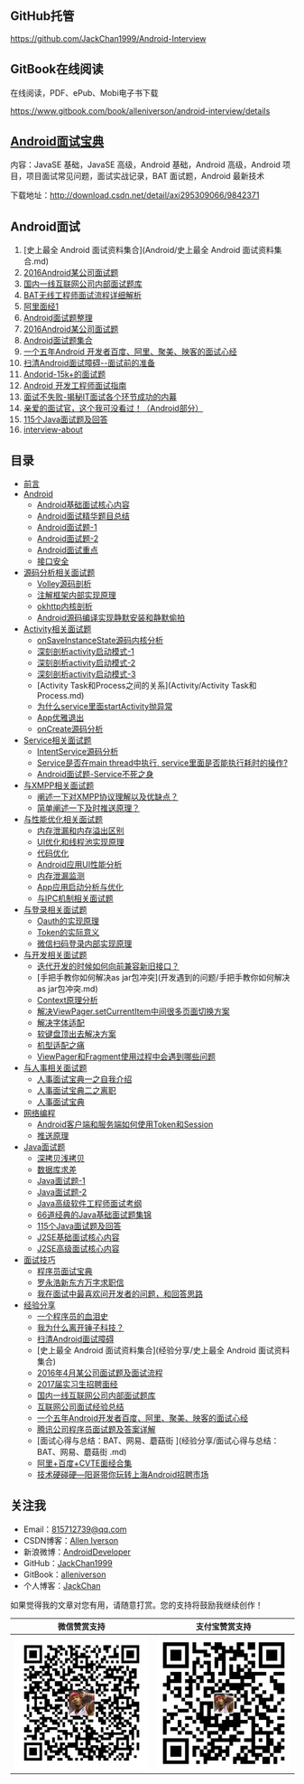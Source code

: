 ## GitHub托管

https://github.com/JackChan1999/Android-Interview

## GitBook在线阅读

在线阅读，PDF、ePub、Mobi电子书下载

https://www.gitbook.com/book/alleniverson/android-interview/details

## [Android面试宝典](http://download.csdn.net/detail/axi295309066/9842371)

内容：JavaSE 基础，JavaSE 高级，Android 基础，Android 高级，Android 项目，项目面试常见问题，面试实战记录，BAT 面试题，Android 最新技术

下载地址：http://download.csdn.net/detail/axi295309066/9842371

## Android面试

1. [史上最全 Android 面试资料集合](Android/史上最全 Android 面试资料集合.md)
2. [2016Android某公司面试题](http://blog.csdn.net/jdsjlzx/article/details/51201925)
3. [国内一线互联网公司内部面试题库](https://github.com/JackyAndroid/AndroidInterview-Q-A/blob/master/README-CN.md)
4. [BAT无线工程师面试流程详细解析](http://blog.csdn.net/axi295309066/article/details/52317615)
5. [阿里面经1](http://blog.csdn.net/axi295309066/article/details/50512835)
6. [ Android面试题整理](http://blog.csdn.net/x605940745/article/category/1808335)
7. [2016Android某公司面试题](http://yuweiguocn.github.io/interview-2016-big-company/)
8. [Android面试题集合](http://blog.csdn.net/axi295309066/article/details/54089310)
9. [一个五年Android 开发者百度、阿里、聚美、映客的面试心经](http://blog.csdn.net/jdsjlzx/article/details/51860422?locationNum=2&fps=1)
10. [扫清Android面试障碍--面试前的准备](http://blog.csdn.net/jdsjlzx/article/details/51424303?locationNum=1&fps=1)
11. [Andorid-15k+的面试题](http://blog.csdn.net/jdsjlzx/article/details/40738053?locationNum=3&fps=1)
12. [Android 开发工程师面试指南](https://github.com/GeniusVJR/LearningNotes)
13. [面试不失败-揭秘IT面试各个环节成功的内幕](https://pan.baidu.com/s/1mhB0aSg?errno=0&errmsg=Auth%20Login%20Sucess&&bduss=&ssnerror=0#list/path=%2F)
14. [亲爱的面试官，这个我可没看过！（Android部分）](http://www.jianshu.com/p/89f19d67b348)
15. [115个Java面试题及回答](https://github.com/snowdream/115-Java-Interview-Questions-and-Answers/tree/master/zh)
16. [interview-about](https://github.com/closedevice/interview-about)

## 目录

* [前言](README.md)
* [Android](Android/README.md)
  * [Android基础面试核心内容](Android/Android基础面试核心内容.md)
  * [Android面试精华题目总结](Android/Android面试精华题目总结.md)
  * [Android面试题-1](Android/Android面试题-1.md)
  * [Android面试题-2](Android/Android面试题-2.md)
  * [Android面试重点](Android/Android面试重点.md)
  * [接口安全](Android/接口安全.md)
* [源码分析相关面试题](源码分析/README.md)
  * [Volley源码剖析](源码分析//Volley源码剖析.md)
  * [注解框架内部实现原理](源码分析/注解框架内部实现原理.md)
  * [okhttp内核剖析](源码分析/okhttp内核剖析.md)
  * [Android源码编译实现静默安装和静默偷拍](源码分析/Android源码编译实现静默安装和静默偷拍.md)
* [Activity相关面试题](Activity/README.md)
  * [onSaveInstanceState源码内核分析](Activity/onSaveInstanceState源码内核分析.md)
  * [深刻剖析activity启动模式-1](Activity/深刻剖析activity启动模式-1.md)
  * [深刻剖析activity启动模式-2](Activity/深刻剖析activity启动模式-2.md)
  * [深刻剖析activity启动模式-3](Activity/深刻剖析activity启动模式-3.md)
  * [Activity Task和Process之间的关系](Activity/Activity Task和Process.md)
  * [为什么service里面startActivity抛异常](Activity/为什么service里面startActivity抛异常.md)
  * [App优雅退出](Activity/Android面试题-app优雅退出.md)
  * [onCreate源码分析](Activity/onCreate源码分析.md)
* [Service相关面试题](Service/README.md)
  * [IntentService源码分析](Service/IntentService源码分析.md)
  * [Service是否在main thread中执行, service里面是否能执行耗时的操作?](Service/Android面试题-Service.md)
  * [Android面试题-Service不死之身](Service/Android面试题-Service不死之身.md)
* [与XMPP相关面试题](网络编程/README.md)
  * [阐述一下对XMPP协议理解以及优缺点？](网络编程/阐述一下对XMPP协议理解以及优缺点？.md)
  * [简单阐述一下及时推送原理？](网络编程/简单阐述一下及时推送原理？.md)
* [与性能优化相关面试题](性能优化README.md)
  * [内存泄漏和内存溢出区别](性能优化/与性能优化相关试题一.md)
  * [UI优化和线程池实现原理](性能优化/与性能优化相关试题二.md)
  * [代码优化](性能优化/与性能优化相关试题三.md)
  * [Android应用UI性能分析](性能优化/Android应用UI性能分析.md)
  * [内存泄漏监测](性能优化/内存泄漏监测.md)
  * [App应用启动分析与优化](性能优化/App应用启动分析与优化.md)
  * [与IPC机制相关面试题](性能优化/与IPC机制相关面试题.md)
* [与登录相关面试题](登陆注册/README.md)
  * [Oauth的实现原理](登陆注册/Oauth的实现原理.md)
  * [Token的实际意义](登陆注册/token的实际意义.md)
  * [微信扫码登录内部实现原理](登陆注册/微信扫码登录内部实现原理.md)
* [与开发相关面试题](开发遇到的问题/README.md)
  * [迭代开发的时候如何向前兼容新旧接口？](开发遇到的问题/迭代开发的时候如何向前兼容新旧接口？.md)
  * [手把手教你如何解决as jar包冲突](开发遇到的问题/手把手教你如何解决as jar包冲突.md)
  * [Context原理分析](开发遇到的问题/Context原理分析.md)
  * [解决ViewPager.setCurrentItem中间很多页面切换方案](开发遇到的问题/终极解决ViewPager.setCurrentItem中间页面过多解决方案.md)
  * [解决字体适配](开发遇到的问题/解决字体适配.md)
  * [软键盘顶出去解决方案](开发遇到的问题/软键盘顶出去解决方案.md)
  * [机型适配之痛](开发遇到的问题/机型适配之痛.md)
  * [ViewPager和Fragment使用过程中会遇到哪些问题](开发遇到的问题/ViewPager和Fragment使用过程中会遇到哪些问题.md)
* [与人事相关面试题](HR/README.md)
  * [人事面试宝典一之自我介绍](HR/人事面试宝典一之自我介绍.md)
  * [人事面试宝典二之离职](HR/人事面试宝典二之离职.md)
  * [人事面试宝典](HR/人事面试宝典.md)
* [网络编程](网络编程/README.md)
  * [Android客户端和服务端如何使用Token和Session](网络编程/Android客户端和服务端如何使用Token和Session.md)
  * [推送原理](网络编程/推送原理.md)
* [Java面试题](Java/README.md)
  * [深拷贝浅拷贝](Java/深拷贝浅拷贝.md)
  * [数据库求差](Java/数据库求差.md)
  * [Java面试题-1](Java/Java面试题-1.md)
  * [Java面试题-2](Java/Java面试题-2.md)
  * [Java高级软件工程师面试考纲](Java/Java高级软件工程师面试考纲.md)
  * [66道经典的Java基础面试题集锦](Java/66道经典的Java基础面试题集锦.md)
  * [115个Java面试题及回答](Java/115个Java面试题及回答.md)
  * [J2SE基础面试核心内容](Java/J2SE基础面试核心内容.md)
  * [J2SE高级面试核心内容](Java/J2SE高级面试核心内容.md)
* [面试技巧](面试技巧/README.md)
  * [程序员面试宝典](面试技巧/程序员面试宝典.md)
  * [罗永浩新东方万字求职信](面试技巧//罗永浩新东方万字求职信.md)
  * [我在面试中最喜欢问开发者的问题，和回答思路](面试技巧/我在面试中最喜欢问开发者的问题，和回答思路.md)
* [经验分享](经验分享/README.md)
  * [一个程序员的血泪史](经验分享/一个程序员的血泪史.md)
  * [我为什么离开锤子科技？](经验分享/我为什么离开锤子科技？.md)
  * [扫清Android面试障碍](经验分享/扫清Android面试障碍.md)
  * [史上最全 Android 面试资料集合](经验分享/史上最全 Android 面试资料集合)
  * [2016年4月某公司面试题及面试流程](经验分享/2016年4月某公司面试题及面试流程.md)
  * [2017届实习生招聘面经](经验分享/2017届实习生招聘面经.md)
  * [国内一线互联网公司内部面试题库](经验分享/国内一线互联网公司内部面试题库.md)
  * [互联网公司面试经验总结](经验分享/互联网公司面试经验总结.md)
  * [一个五年Android开发者百度、阿里、聚美、映客的面试心经](经验分享/一个五年Android开发者百度、阿里、聚美、映客的面试心经.md)
  * [腾讯公司程序员面试题及答案详解](经验分享/腾讯公司程序员面试题及答案详解.md)
  * [面试心得与总结：BAT、网易、蘑菇街 ](经验分享/面试心得与总结：BAT、网易、蘑菇街 .md)
  * [阿里+百度+CVTE面经合集](经验分享/阿里+百度+CVTE面经合集.md)
  * [技术硬碰硬—阳哥带你玩转上海Android招聘市场](经验分享/技术硬碰硬—阳哥带你玩转上海Android招聘市场.md)

## 关注我

- Email：<815712739@qq.com>
- CSDN博客：[Allen Iverson](http://blog.csdn.net/axi295309066)
- 新浪微博：[AndroidDeveloper](http://weibo.com/u/1848214604?topnav=1&wvr=6&topsug=1&is_all=1)
- GitHub：[JackChan1999](https://github.com/JackChan1999)
- GitBook：[alleniverson](https://www.gitbook.com/@alleniverson)
- 个人博客：[JackChan](https://jackchan1999.github.io/)

如果觉得我的文章对您有用，请随意打赏。您的支持将鼓励我继续创作！

|                  微信赞赏支持                  |                 支付宝赞赏支持                  |
| :--------------------------------------: | :--------------------------------------: |
| <img src="assets/weixin.png" width="300" /> | <img src="assets/支付宝.jpg" width="300" /> |